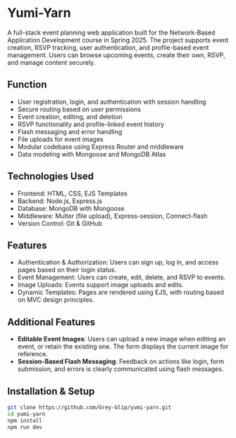 # Yumi-Yarn
A full-stack event planning web application built for the Network-Based Application Development course in Spring 2025. The project supports event creation, RSVP tracking, user authentication, and profile-based event management. Users can browse upcoming events, create their own, RSVP, and manage content securely.

## Function

- User registration, login, and authentication with session handling
- Secure routing based on user permissions
- Event creation, editing, and deletion
- RSVP functionality and profile-linked event history
- Flash messaging and error handling
- File uploads for event images
- Modular codebase using Express Router and middleware
- Data modeling with Mongoose and MongoDB Atlas

## Technologies Used

- Frontend: HTML, CSS, EJS Templates
- Backend: Node.js, Express.js
- Database: MongoDB with Mongoose
- Middleware: Multer (file upload), Express-session, Connect-flash
- Version Control: Git & GitHub

## Features

- Authentication & Authorization: Users can sign up, log in, and access pages based on their login status.
- Event Management: Users can create, edit, delete, and RSVP to events.
- Image Uploads: Events support image uploads and edits.
- Dynamic Templates: Pages are rendered using EJS, with routing based on MVC design principles.

## Additional Features

- **Editable Event Images**: Users can upload a new image when editing an event, or retain the existing one. The form displays the current image for reference.
- **Session-Based Flash Messaging**: Feedback on actions like login, form submission, and errors is clearly communicated using flash messages.

## Installation & Setup
```bash
git clone https://github.com/Grey-blip/yumi-yarn.git
cd yumi-yarn
npm install
npm run dev
